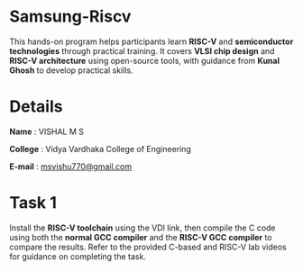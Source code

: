 # Samsung-Riscv
This hands-on program helps participants learn **RISC-V** and **semiconductor technologies** through practical training. It covers **VLSI chip design** and **RISC-V architecture** using open-source tools, with guidance from **Kunal Ghosh** to develop practical skills.
# Details
**Name** : VISHAL M S

**College** : Vidya Vardhaka College of Engineering

**E-mail** : msvishu770@gmail.com

# Task 1
Install the **RISC-V toolchain** using the VDI link, then compile the C code using both the **normal GCC compiler** and the **RISC-V GCC compiler** to compare the results. Refer to the provided C-based and RISC-V lab videos for guidance on completing the task.

